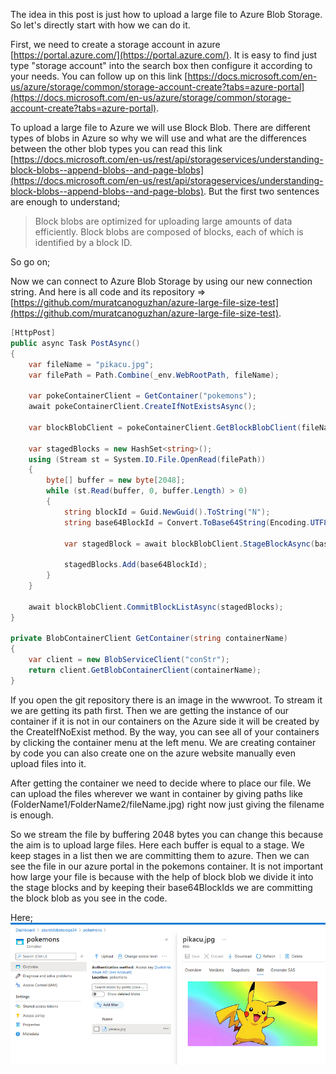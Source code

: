 The idea in this post is just how to upload a large file to Azure Blob Storage. So let's directly start with how we can do it.

First, we need to create a storage account in azure [https://portal.azure.com/](https://portal.azure.com/). It is easy to find just type "storage account" into the search box then configure it according to your needs. You can follow up on this link [https://docs.microsoft.com/en-us/azure/storage/common/storage-account-create?tabs=azure-portal](https://docs.microsoft.com/en-us/azure/storage/common/storage-account-create?tabs=azure-portal).

To upload a large file to Azure we will use Block Blob. There are different types of blobs in Azure so why we will use and what are the differences between the other blob types you can read this link [https://docs.microsoft.com/en-us/rest/api/storageservices/understanding-block-blobs--append-blobs--and-page-blobs](https://docs.microsoft.com/en-us/rest/api/storageservices/understanding-block-blobs--append-blobs--and-page-blobs). But the first two sentences are enough to understand;

> Block blobs are optimized for uploading large amounts of data efficiently. Block blobs are composed of blocks, each of which is identified by a block ID.

So go on;

Now we can connect to Azure Blob Storage by using our new connection string. And here is all code and its repository => [https://github.com/muratcanoguzhan/azure-large-file-size-test](https://github.com/muratcanoguzhan/azure-large-file-size-test).

```c#
[HttpPost]
public async Task PostAsync()
{
    var fileName = "pikacu.jpg";
    var filePath = Path.Combine(_env.WebRootPath, fileName);

    var pokeContainerClient = GetContainer("pokemons");
    await pokeContainerClient.CreateIfNotExistsAsync();

    var blockBlobClient = pokeContainerClient.GetBlockBlobClient(fileName);

    var stagedBlocks = new HashSet<string>();
    using (Stream st = System.IO.File.OpenRead(filePath))
    {
        byte[] buffer = new byte[2048];
        while (st.Read(buffer, 0, buffer.Length) > 0)
        {
            string blockId = Guid.NewGuid().ToString("N");
            string base64BlockId = Convert.ToBase64String(Encoding.UTF8.GetBytes(blockId));

            var stagedBlock = await blockBlobClient.StageBlockAsync(base64BlockId, new MemoryStream(buffer, true));

            stagedBlocks.Add(base64BlockId);
        }
    }

    await blockBlobClient.CommitBlockListAsync(stagedBlocks);
}

private BlobContainerClient GetContainer(string containerName)
{
    var client = new BlobServiceClient("conStr");
    return client.GetBlobContainerClient(containerName);
}
```

If you open the git repository there is an image in the wwwroot. To stream it we are getting its path first. Then we are getting the instance of our container if it is not in our containers on the Azure side it will be created by the CreateIfNoExist method. By the way, you can see all of your containers by clicking the container menu at the left menu. We are creating container by code you can also create one on the azure website manually even upload files into it.

After getting the container we need to decide where to place our file. We can upload the files wherever we want in container by giving paths like (FolderName1/FolderName2/fileName.jpg) right now just giving the filename is enough.

So we stream the file by buffering 2048 bytes you can change this because the aim is to upload large files. Here each buffer is equal to a stage. We keep stages in a list then we are committing them to azure. Then we can see the file in our azure portal in the pokemons container. It is not important how large your file is because with the help of block blob we divide it into the stage blocks and by keeping their base64BlockIds we are committing the block blob as you see in the code.

Here;
![Pokemon](/assets/img/pokemon-image-in-azure.png)